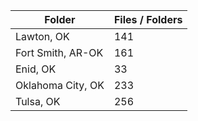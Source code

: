 | Folder            |   Files / Folders |
|-------------------|-------------------|
| Lawton, OK        |               141 |
| Fort Smith, AR-OK |               161 |
| Enid, OK          |                33 |
| Oklahoma City, OK |               233 |
| Tulsa, OK         |               256 |